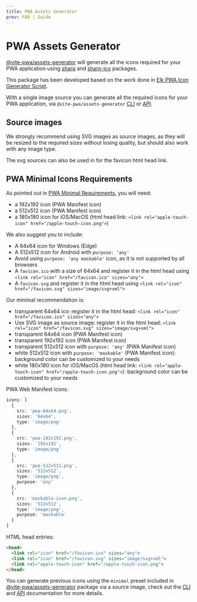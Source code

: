 ```yaml
---
title: PWA Assets Generator
prev: FAQ | Guide
---
```


# PWA Assets Generator

[@vite-pwa/assets-generator](https://github.com/vite-pwa/assets-generator) will generate all the icons required for your PWA application using [sharp](https://github.com/lovell/sharp/) and [sharp-ico](https://github.com/ssnangua/sharp-ico) packages.

This package has been developed based on the work done in [Elk PWA Icon Generator Script](https://github.com/elk-zone/elk/blob/main/scripts/generate-pwa-icons.ts).

With a single image source you can generate all the required icons for your PWA application, via `@vite-pwa/assets-generator` [CLI](/assets-generator/cli) or [API](/assets-generator/api).

## Source images

We strongly recommend using SVG images as source images, as they will be resized to the required sizes without losing quality, but should also work with any image type.

The svg sources can also be used in for the favicon html head link.

## PWA Minimal Icons Requirements

As pointed out in [PWA Minimal Requirements](/guide/pwa-minimal-requirements), you will need:
- a 192x192 icon (PWA Manifest icon)
- a 512x512 icon (PWA Manifest icon)
- a 180x180 icon for iOS/MacOS (html head link: `<link rel="apple-touch-icon" href="/apple-touch-icon.png">`)

We also suggest you to include:
- A 64x64 icon for Windows (Edge)
- A 512x512 icon for Android with `purpose: 'any'`
- Avoid using `purpose: 'any maskable'` icon, as it is not supported by all browsers
- A `favicon.ico` with a size of 64x64 and register it in the html head using `<link rel="icon" href="/favicon.ico" sizes="any">`
- A `favicon.svg` and register it in the html head using `<link rel="icon" href="/favicon.svg" sizes="image/svg+xml">`

Our minimal recommendation is:
- transparent 64x64 ico: register it in the html head: `<link rel="icon" href="/favicon.ico" sizes="any">`
- Use SVG image as source image: register it in the html head: `<link rel="icon" href="/favicon.svg" sizes="image/svg+xml">`
- transparent 64x64 icon (PWA Manifest icon)
- transparent 192x192 icon (PWA Manifest icon)
- transparent 512x512 icon with `purpose: 'any'` (PWA Manifest icon)
- white 512x512 icon with `purpose: 'maskable'` (PWA Manifest icon): background color can be customized to your needs
- white 180x180 icon for iOS/MacOS (html head link: `<link rel="apple-touch-icon" href="/apple-touch-icon.png">`): background color can be customized to your needs

PWA Web Manifest icons:
```ts
icons: [
  {
    src: 'pwa-64x64.png',
    sizes: '64x64',
    type: 'image/png'
  },
  {
    src: 'pwa-192x192.png',
    sizes: '192x192',
    type: 'image/png'
  },
  {
    src: 'pwa-512x512.png',
    sizes: '512x512',
    type: 'image/png',
    purpose: 'any'  
  },
  {
    src: 'maskable-icon.png',
    sizes: '512x512',
    type: 'image/png',
    purpose: 'maskable'
  }
]
```

HTML head entries:
```html
<head>
  <link rel="icon" href="/favicon.ico" sizes="any">
  <link rel="icon" href="/favicon.svg" sizes="image/svg+xml">
  <link rel="apple-touch-icon" href="/apple-touch-icon.png">
</head>
```

You can generate previous icons using the `minimal` preset included in [@vite-pwa/assets-generator](https://github.com/vite-pwa/assets-generator) package via a source image, check out the [CLI](/assets-generator/cli) and [API](/assets-generator/api) documentation for more details.
